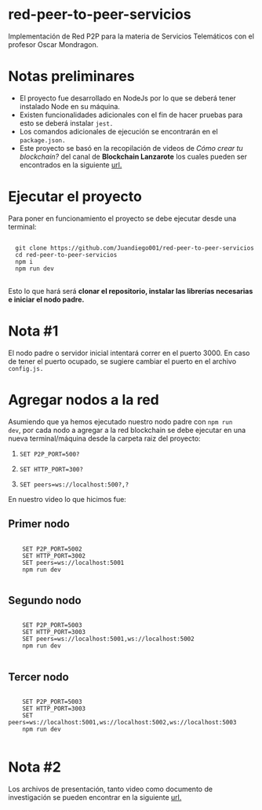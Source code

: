 # red-peer-to-peer-servicios
Implementación de Red P2P para la materia de Servicios Telemáticos con el profesor Oscar Mondragon.

# Notas preliminares
<ul>
  <li>El proyecto fue desarrollado en NodeJs por lo que se deberá tener instalado Node en su máquina.</li>
  <li>Existen funcionalidades adicionales con el fin de hacer pruebas para esto se deberá instalar <code>jest.</code></li>
  <li>Los comandos adicionales de ejecución se encontrarán en el <code>package.json.</code></li>
   <li>Este proyecto se basó en la recopilación de videos de <i>Cómo crear tu blockchain?</i> del canal de <b>Blockchain Lanzarote</b> los cuales pueden ser encontrados en la siguiente <a href="https://www.youtube.com/playlist?list=PLr822X0UPdU_Cac3N0mXmjTmmm1u_k4M7">url.</a>
</ul>

# Ejecutar el proyecto
Para poner en funcionamiento el proyecto se debe ejecutar desde una terminal:

<pre>
<code>
  git clone https://github.com/Juandiego001/red-peer-to-peer-servicios
  cd red-peer-to-peer-servicios
  npm i
  npm run dev
</code>
</pre>

Esto lo que hará será <b>clonar el repositorio, instalar las librerías necesarias e iniciar el nodo padre.</b>

# Nota #1
El nodo padre o servidor inicial intentará correr en el puerto 3000. En caso de tener el puerto ocupado, se sugiere cambiar el puerto en el archivo <code>config.js.</code>

# Agregar nodos a la red
Asumiendo que ya hemos ejecutado nuestro nodo padre con <code>npm run dev</code>, por cada nodo a agregar a la red blockchain se debe ejecutar en una nueva terminal/máquina desde la carpeta raiz del proyecto:

<ol>
  <li><pre><code>SET P2P_PORT=500?</code></pre></li>
  <li><pre><code>SET HTTP_PORT=300?</code></pre></li>
  <li><pre><code>SET peers=ws://localhost:500?,?</code></pre></li>
</ol>

En nuestro video lo que hicimos fue:

## Primer nodo
<pre>
<code>
    SET P2P_PORT=5002
    SET HTTP_PORT=3002
    SET peers=ws://localhost:5001
    npm run dev
  </code>
</pre>

## Segundo nodo
<pre>
<code>
    SET P2P_PORT=5003
    SET HTTP_PORT=3003
    SET peers=ws://localhost:5001,ws://localhost:5002
    npm run dev
  </code>
</pre>

## Tercer nodo
<pre>
<code>
    SET P2P_PORT=5003
    SET HTTP_PORT=3003
    SET peers=ws://localhost:5001,ws://localhost:5002,ws://localhost:5003
    npm run dev
  </code>
</pre>

# Nota #2
Los archivos de presentación, tanto video como documento de investigación se pueden encontrar en la siguiente <a target="_blank" href="https://uao-my.sharepoint.com/:f:/g/personal/juan_diego_cobo_uao_edu_co/EojTxafee_VBkcgMlxzQ63YBqG3Ptr0irGCmjb5NZrOKlA">url.</a>
